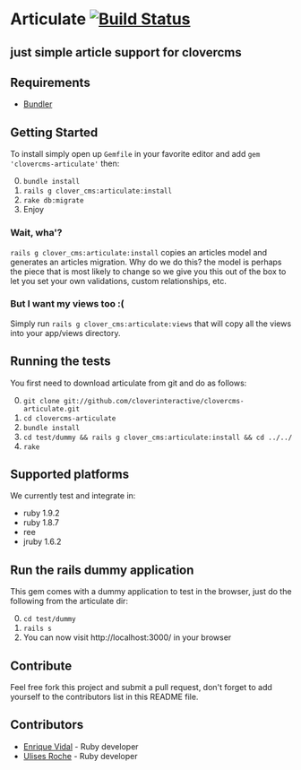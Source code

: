 # Articulate [![Build Status](http://travis-ci.org/cloverinteractive/clovercms-articulate.png)](http://travis-ci.org/cloverinteractive/clovercms-articulate)
## just simple article support for clovercms

## Requirements

* [Bundler](http://gembundler.com)

## Getting Started

To install simply open up `Gemfile` in your favorite editor and add `gem
'clovercms-articulate'` then:

0. `bundle install`
1. `rails g clover_cms:articulate:install`
2. `rake db:migrate`
3. Enjoy

### Wait, wha'?

`rails g clover_cms:articulate:install` copies an articles model and generates an articles migration. Why do we do this? the model is perhaps the piece that is most likely to change so we give you this out of the box to let you set your own validations, custom relationships, etc.

### But I want my views too :(

Simply run `rails g clover_cms:articulate:views` that will copy all the views into your app/views directory.

## Running the tests

You first need to download articulate from git and do as follows:

0. `git clone git://github.com/cloverinteractive/clovercms-articulate.git`
1. `cd clovercms-articulate`
2. `bundle install`
3. `cd test/dummy && rails g clover_cms:articulate:install && cd ../../`
4. `rake`

## Supported platforms

We currently test and integrate in:

* ruby 1.9.2
* ruby 1.8.7
* ree
* jruby 1.6.2

## Run the rails dummy application

This gem comes with a dummy application to test in the browser, just do
the following from the articulate dir:

0. `cd test/dummy`
1. `rails s`
2. You can now visit http://localhost:3000/ in your browser

## Contribute

Feel free fork this project and submit a pull request, don't forget to add yourself to the contributors list in this README file.

## Contributors

* [Enrique Vidal](http://github.com/EnriqueVidal) - Ruby developer
* [Ulises Roche](http://github.com/ulisesroche) - Ruby developer


